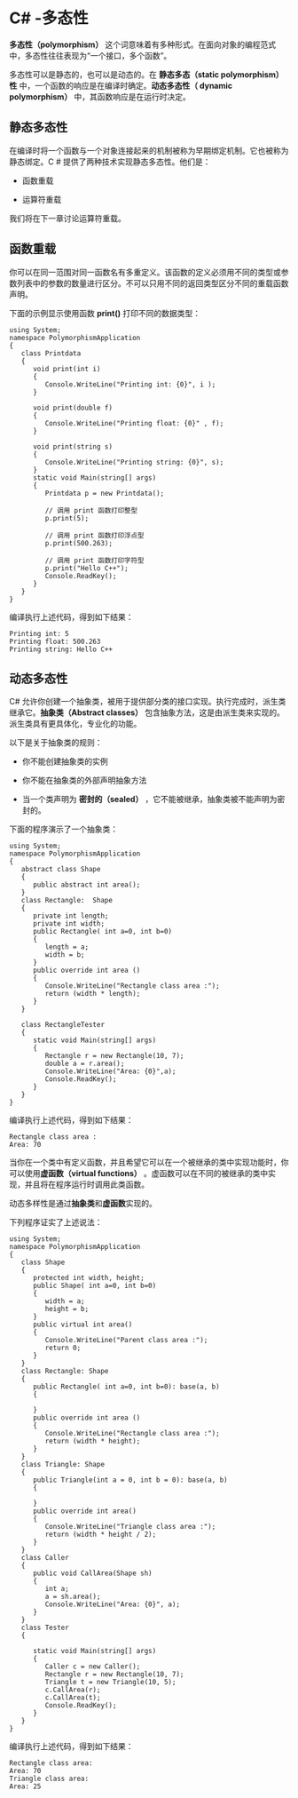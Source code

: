 # C\# -多态性
  
**多态性（polymorphism）** 这个词意味着有多种形式。在面向对象的编程范式中，多态性往往表现为“一个接口，多个函数”。
  

多态性可以是静态的，也可以是动态的。在 **静态多态（static polymorphism）性** 中，一个函数的响应是在编译时确定。**动态多态性（ dynamic polymorphism）** 中，其函数响应是在运行时决定。
  
## 静态多态性
  
在编译时将一个函数与一个对象连接起来的机制被称为早期绑定机制。它也被称为静态绑定。C # 提供了两种技术实现静态多态性。他们是：
  
- 函数重载
  
- 运算符重载
  
我们将在下一章讨论运算符重载。
  
## 函数重载
  
你可以在同一范围对同一函数名有多重定义。该函数的定义必须用不同的类型或参数列表中的参数的数量进行区分。不可以只用不同的返回类型区分不同的重载函数声明。
  
下面的示例显示使用函数 **print()** 打印不同的数据类型：
  
<pre><code>using System;
namespace PolymorphismApplication
{
   class Printdata
   {
      void print(int i)
      {
         Console.WriteLine("Printing int: {0}", i );
      }

      void print(double f)
      {
         Console.WriteLine("Printing float: {0}" , f);
      }

      void print(string s)
      {
         Console.WriteLine("Printing string: {0}", s);
      }
      static void Main(string[] args)
      {
         Printdata p = new Printdata();
         
         // 调用 print 函数打印整型
         p.print(5);
         
         // 调用 print 函数打印浮点型
         p.print(500.263);
         
         // 调用 print 函数打印字符型
         p.print("Hello C++");
         Console.ReadKey();
      }
   }
}</code></pre>
  
编译执行上述代码，得到如下结果：
<pre><code>Printing int: 5
Printing float: 500.263
Printing string: Hello C++</code></pre>
  
## 动态多态性
  
C# 允许你创建一个抽象类，被用于提供部分类的接口实现。执行完成时，派生类继承它。**抽象类（Abstract classes）** 包含抽象方法，这是由派生类来实现的。派生类具有更具体化，专业化的功能。
  
以下是关于抽象类的规则：
  
- 你不能创建抽象类的实例
  
- 你不能在抽象类的外部声明抽象方法
  
- 当一个类声明为 **密封的（sealed）** ，它不能被继承，抽象类被不能声明为密封的。
  
下面的程序演示了一个抽象类：
<pre><code>using System;
namespace PolymorphismApplication
{
   abstract class Shape
   {
      public abstract int area();
   }
   class Rectangle:  Shape
   {
      private int length;
      private int width;
      public Rectangle( int a=0, int b=0)
      {
         length = a;
         width = b;
      }
      public override int area ()
      { 
         Console.WriteLine("Rectangle class area :");
         return (width * length); 
      }
   }

   class RectangleTester
   {
      static void Main(string[] args)
      {
         Rectangle r = new Rectangle(10, 7);
         double a = r.area();
         Console.WriteLine("Area: {0}",a);
         Console.ReadKey();
      }
   }
}</code></pre>
  
编译执行上述代码，得到如下结果：
<pre><code>Rectangle class area :
Area: 70</code></pre>
  
当你在一个类中有定义函数，并且希望它可以在一个被继承的类中实现功能时，你可以使用**虚函数（virtual functions）** 。虚函数可以在不同的被继承的类中实现，并且将在程序运行时调用此类函数。
  
动态多样性是通过**抽象类**和**虚函数**实现的。
  
下列程序证实了上述说法：

<pre><code>using System;
namespace PolymorphismApplication
{
   class Shape 
   {
      protected int width, height;
      public Shape( int a=0, int b=0)
      {
         width = a;
         height = b;
      }
      public virtual int area()
      {
         Console.WriteLine("Parent class area :");
         return 0;
      }
   }
   class Rectangle: Shape
   {
      public Rectangle( int a=0, int b=0): base(a, b)
      {

      }
      public override int area ()
      {
         Console.WriteLine("Rectangle class area :");
         return (width * height); 
      }
   }
   class Triangle: Shape
   {
      public Triangle(int a = 0, int b = 0): base(a, b)
      {
      
      }
      public override int area()
      {
         Console.WriteLine("Triangle class area :");
         return (width * height / 2); 
      }
   }
   class Caller
   {
      public void CallArea(Shape sh)
      {
         int a;
         a = sh.area();
         Console.WriteLine("Area: {0}", a);
      }
   }  
   class Tester
   {
      
      static void Main(string[] args)
      {
         Caller c = new Caller();
         Rectangle r = new Rectangle(10, 7);
         Triangle t = new Triangle(10, 5);
         c.CallArea(r);
         c.CallArea(t);
         Console.ReadKey();
      }
   }
}</code></pre>
编译执行上述代码，得到如下结果：
<pre><code>Rectangle class area:
Area: 70
Triangle class area:
Area: 25</code></pre>

